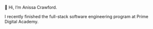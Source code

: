 👋 Hi, I’m Anissa Crawford. 

I recently finished the full-stack software engineering program at Prime Digital Academy.

<!---
anissacrawford/anissacrawford is a ✨ special ✨ repository because its `README.md` (this file) appears on your GitHub profile.
You can click the Preview link to take a look at your changes.
--->
